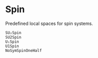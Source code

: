# Spin 

Predefined local spaces for spin systems.

```@docs
SU₂Spin
SU2Spin
U₁Spin
U1Spin
NoSymSpinOneHalf
```
